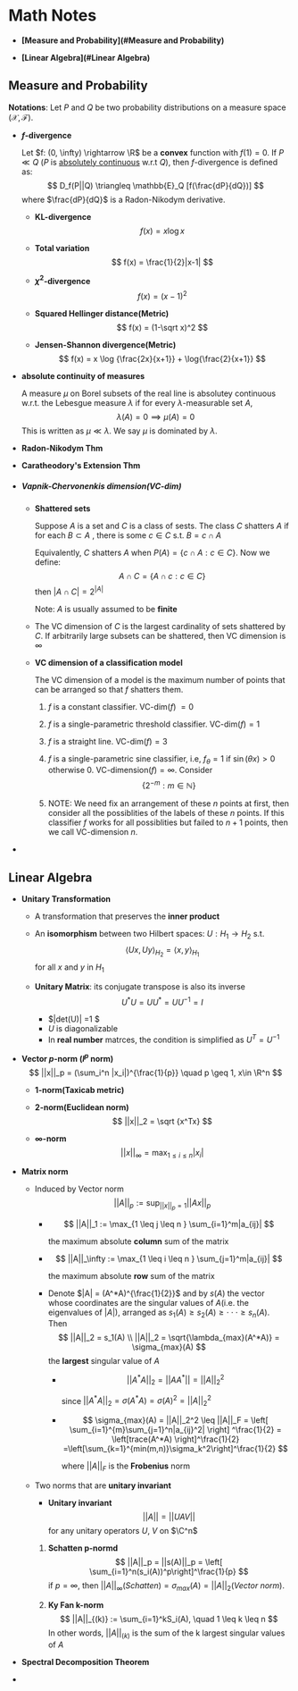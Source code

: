 # Math Notes



* **[Measure and Probability](#Measure and Probability)**



* **[Linear Algebra](#Linear Algebra)**

<div style="page-break-after: always; break-after: page;"></div>

## Measure and Probability

**Notations**: Let $P$ and $Q$ be two probability distributions on a measure space $(\mathcal{X}, \mathcal{F})$.



* **$f$-divergence**

  Let $f: (0, \infty) \rightarrow \R$ be a **convex** function with $f(1) = 0$. If $P \ll Q$ ($P$ is [absolutely continuous](#absolute-continuity-of-measures) w.r.t $Q$), then $f$-divergence is defined as:
  $$
  D_f(P||Q) \triangleq \mathbb{E}_Q [f(\frac{dP}{dQ})]
  $$
  where $\frac{dP}{dQ}$ is a Radon-Nikodym derivative.

  * **KL-divergence**
    $$
    f(x) = x\log x
    $$

  * **Total variation**
    $$
    f(x) = \frac{1}{2}|x-1|
    $$

  * **$\chi^2$-divergence**
    $$
    f(x) = (x-1)^2
    $$

  * **Squared Hellinger distance(Metric)**
    $$
    f(x) = (1-\sqrt x)^2
    $$

  * **Jensen-Shannon divergence(Metric)**
    $$
    f(x) = x \log {\frac{2x}{x+1}} + \log{\frac{2}{x+1}}
    $$
    



* **absolute continuity of measures**

  A measure $\mu$ on Borel subsets of the real line is absolutey continuous w.r.t. the Lebesgue measure $\lambda$ if for every $\lambda$-measurable set $A$, 
  $$
  \lambda(A) = 0 \implies \mu(A) = 0
  $$
  This is written as $\mu \ll \lambda$. We say $\mu$ is dominated by $\lambda$.



* **Radon-Nikodym Thm**



* **Caratheodory's Extension Thm**



- ##### **Vapnik-Chervonenkis dimension(VC-dim)**

  - **Shattered sets**

    Suppose $A$ is a set and $C$ is a class of sests. The class $C$ shatters $A$ if for each $B \subset A$ , there is some $c \in C$ s.t. $B = c \cap A$

    Equivalently, $C$ shatters $A$ when $P(A) = \{ c \cap A: c \in C\}$. Now we define:
    $$
    A \cap C = \{A \cap c: c \in C\}
    $$
    then $|A \cap C| = 2^{|A|}$

    Note: $A$ is usually assumed to be **finite**

  - The VC dimension of $C$ is the largest cardinality of sets  shattered by $C$. If arbitrarily large subsets can be shattered, then VC dimension is $\infty$

  - **VC dimension of a classification model**

    The VC dimension of a model is the maximum number of points that can be arranged so that $f$ shatters them.

    1. $f$ is a constant classifier. VC-dim($f$) $= 0$

    2. $f$ is a single-parametric threshold classifier. VC-dim($f$)$=1$

    3. $f$ is a straight line. VC-dim($f$)$=3$

    4. $f$ is a single-parametric sine classifier, i.e, $f_\theta = 1$ if $\sin (\theta x) >0$ otherwise 0. VC-dimension($f$)$=\infty$. Consider
       $$
       \{2^{-m}: m\in \mathbb{N}\}
       $$

    5. NOTE: We need fix an arrangement of these $n$ points at first, then consider all the possiblities of the labels of these $n$ points. If this classifier $f$ works for all possiblities but failed to $n+1$ points, then we call VC-dimension $n$.

- 



<div style="page-break-after: always; break-after: page;"></div>



## Linear Algebra

* **Unitary Transformation**

  * A transformation that preserves the **inner product**

  * An **isomorphism** between two Hilbert spaces: $U: H_1 \rightarrow H_2$ s.t.
    $$
    \langle Ux, Uy \rangle_{H_2} = \langle x, y \rangle_{H_1}
    $$
    for all $x$ and $y$ in $H_1$

  * **Unitary Matrix**: its conjugate transpose is also its inverse
    $$
    U^*U = UU^*=UU^{-1}=I
    $$

    * $|det(U)| =1 $
    * $U$ is diagonalizable
    * In **real number** matrces, the condition is simplified as $U^T = U^{-1}$



* **Vector $p$-norm ($l^p$ norm)**
  $$
  ||x||_p = (\sum_i^n |x_i|)^{\frac{1}{p}} \quad p \geq 1, x\in \R^n
  $$

  * **1-norm(Taxicab metric)**

  * **2-norm(Euclidean norm)**
    $$
    ||x||_2 = \sqrt {x^Tx}
    $$
    
  * **$\infty$-norm**
    $$
    ||x||_{\infty} = \max_{1 \leq i \leq n} |x_i|
    $$
  
* **Matrix norm**

  * Induced by Vector norm
    $$
    ||A||_p := \sup_{||x||_p=1}||Ax||_p
    $$
    

    * $$
      ||A||_1 := \max_{1 \leq j \leq n } \sum_{i=1}^m|a_{ij}|
      $$

      the maximum absolute **column** sum of the matrix

    * $$
      ||A||_\infty := \max_{1 \leq i \leq n } \sum_{j=1}^m|a_{ij}|
      $$

      the maximum absolute **row** sum of the matrix

    * Denote $|A| = (A^*A)^{\frac{1}{2}}$ and by $s(A)$ the vector whose coordinates are the singular values of $A$(i.e. the eigenvalues of $|A|$), arranged as $s_1(A) \geq s_2(A) \geq \cdot \cdot \cdot \geq s_n(A)$. Then
      $$
      ||A||_2 = s_1(A) \\
      ||A||_2 = \sqrt{\lambda_{max}(A^*A)} = \sigma_{max}(A)
      $$
      the **largest** singular value of $A$

      * $$
        ||A^*A||_2=||AA^*||=||A||_2^2
        $$

        since $||A^*A||_2=\sigma(A^*A)=\sigma(A)^2=||A||_2^2$

      * $$
        \sigma_{max}(A) = ||A||_2^2 \leq ||A||_F 
        = \left[ \sum_{i=1}^{m}\sum_{j=1}^n|a_{ij}^2| \right] ^\frac{1}{2}
        = \left[trace(A^*A) \right]^\frac{1}{2}
        =\left[\sum_{k=1}^{min(m,n)}\sigma_k^2\right]^\frac{1}{2}
        $$

        where $||A||_F$ is the **Frobenius** norm

  

  * Two norms that are **unitary invariant**

    * **Unitary invariant**
      $$
      ||A||=||UAV||
      $$
      for any unitary operators $U$, $V$ on $\C^n$

    1. **Schatten p-normd**
       $$
       ||A||_p = ||s(A)||_p 
       = \left[ \sum_{i=1}^n(s_i(A))^p\right]^\frac{1}{p}
       $$
       if $p=\infty$, then $||A||_\infty(Schatten)=\sigma_{max}(A) = ||A||_2(Vector \ norm)$. 

    2. **Ky Fan k-norm**
       $$
       ||A||_{(k)} := \sum_{i=1}^kS_i(A), \quad 1 \leq k \leq n
       $$
       In other words, $||A||_{(k)}$ is the sum of the k largest singular values of $A$



* **Spectral Decomposition Theorem**



* 